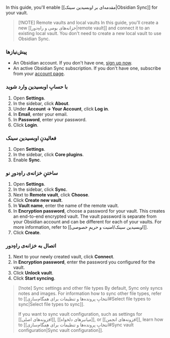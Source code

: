 In this guide, you'll enable [[مقدمه‌ای بر اوبسیدین سینک|Obsidian Sync]] for your vault.

> [!NOTE] Remote vaults and local vaults
> In this guide, you'll create a new [[خزانه‌های بومی و راهِ‌دور|remote vault]] and connect it to an existing local vault. You don't need to create a new local vault to use Obsidian Sync.

### پیش‌نیازها

- An Obsidian account. If you don't have one, [sign up now](https://obsidian.md/account#mode=signup).
- An active Obsidian Sync subscription. If you don't have one, subscribe from your [account page](https://obsidian.md/account).

### با حسابِ اوبسیدین وارد شوید

1. Open **Settings**.
2. In the sidebar, click **About**.
3. Under **Account → Your Account**, click **Log in**.
4. In **Email**, enter your email.
5. In **Password**, enter your password.
6. Click **Login**.

### فعالیدنِ اوبسیدین سینک

1. Open **Settings**.
2. In the sidebar, click **Core plugins**.
3. Enable **Sync**.

### ساختنِ خزانه‌ی راهِ‌دورِ نو

1. Open **Settings**.
2. In the sidebar, click **Sync**.
3. Next to **Remote vault**, click **Choose**.
4. Click **Create new vault**.
5. In **Vault name**, enter the name of the remote vault.
6. In **Encryption password**, choose a password for your vault. This creates an end-to-end encrypted vault. The vault password is separate from your Obsidian account and can be different for each of your vaults. For more information, refer to [[اوبسیدین سینک/امنیت و حریمِ خصوصی]].
7. Click **Create**.

### اتصال به خزانه‌ی راهِ‌دور

1. Next to your newly created vault, click **Connect**.
2. In **Encryption password**, enter the password you configured for the vault.
3. Click **Unlock vault**.
4. Click **Start syncing**.

> [!note] Sync settings and other file types
> By default, Sync only syncs notes and images. For information how to sync other file types, refer to [[انتخابِ پرونده‌ها و تنظیمات برای همگام‌سازی#Select file types to sync|Select file types to sync]].
>
> If you want to sync vault configuration, such as settings for [[افزونه‌های اصلی]], [[میانبرهای دلخواه]], or [[افزونه‌های انجمن]], learn how to [[انتخابِ پرونده‌ها و تنظیمات برای همگام‌سازی#Sync vault configuration|Sync vault configuration]].
